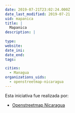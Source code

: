 ```yaml
---
date: 2019-07-21T23:02:24.000Z
date_last_modified: 2019-07-21
uid: mapanica
title: |
  Mapanica
description: |
  
type: 
website: 
date_ini: 
date_end: 
tags:

cities: 
  - Managua
organizations_uids:
  - openstreetmap-nicaragua
---
```


Esta iniciativa fue realizada por:

- [Openstreetmap Nicaragua](/organizaciones/openstreetmap-nicaragua)
